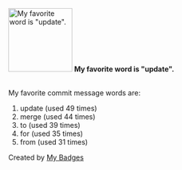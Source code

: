 <img src="https://my-badges.github.io/my-badges/favorite-word.png" alt="My favorite word is &quot;update&quot;." title="My favorite word is &quot;update&quot;." width="128">
<strong>My favorite word is &quot;update&quot;.</strong>
<br><br>

My favorite commit message words are:

1. update (used 49 times)
2. merge (used 44 times)
3. to (used 39 times)
4. for (used 35 times)
5. from (used 31 times)


Created by <a href="https://github.com/my-badges/my-badges">My Badges</a>